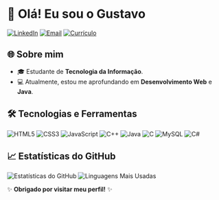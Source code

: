# 👋 Olá! Eu sou o Gustavo

[![LinkedIn](https://img.shields.io/badge/LinkedIn-1C1C1C?style=for-the-badge&logo=linkedin&logoColor=0A66C2)](https://www.linkedin.com/in/gustavo-oliveira-de-freitas-43039427a/)
[![Email](https://img.shields.io/badge/Email-1C1C1C?style=for-the-badge&logo=gmail&logoColor=red)](mailto:gustavo.olliveira49@gmail.com)
[![Currículo](https://img.shields.io/badge/-Meu%20Curr%C3%ADculo-1C1C1C?style=for-the-badge&logo=google-chrome&logoColor=white)](https://gustaa13.github.io/curriculo/)

## 🌐 Sobre mim
- 🎓 Estudante de **Tecnologia da Informação**.
- 💻 Atualmente, estou me aprofundando em **Desenvolvimento Web** e **Java**.

## 🛠️ Tecnologias e Ferramentas
![HTML5](https://img.shields.io/badge/HTML5-E34F26?style=for-the-badge&logo=html5&logoColor=white)
![CSS3](https://img.shields.io/badge/CSS3-1572B6?style=for-the-badge&logo=css3&logoColor=white)
![JavaScript](https://img.shields.io/badge/JavaScript-F7DF1E?style=for-the-badge&logo=javascript&logoColor=black)
![C++](https://img.shields.io/badge/C++-00599C?style=for-the-badge&logo=cplusplus&logoColor=white)
![Java](https://img.shields.io/badge/Java-007396?style=for-the-badge&logo=java&logoColor=white)
![C](https://img.shields.io/badge/C-A8B9CC?style=for-the-badge&logo=c&logoColor=black)
![MySQL](https://img.shields.io/badge/MySQL-4479A1?style=for-the-badge&logo=mysql&logoColor=white)
![C#](https://img.shields.io/badge/C%23-239120?style=for-the-badge&logo=c-sharp&logoColor=white)

## 📈 Estatísticas do GitHub
![Estatísticas do GitHub](https://github-readme-stats.vercel.app/api?username=Gustaa13&show_icons=true&theme=radical)
![Linguagens Mais Usadas](https://github-readme-stats.vercel.app/api/top-langs/?username=Gustaa13&layout=compact&theme=radical)

✨ **Obrigado por visitar meu perfil!** ✨

